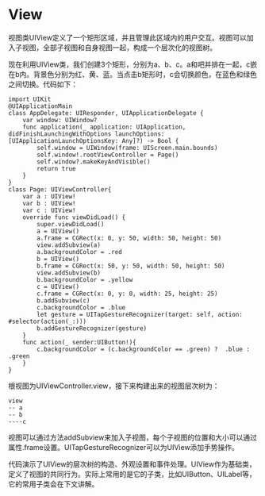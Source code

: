 
# View

视图类UIView定义了一个矩形区域，并且管理此区域内的用户交互。视图可以加入子视图，全部子视图和自身视图一起，构成一个层次化的视图树。

现在利用UIView类，我们创建3个矩形，分别为a、b、c。a和吧并排在一起，c嵌在b内。背景色分别为红、黄、蓝。当点击b矩形时，c会切换颜色，在蓝色和绿色之间切换。代码如下：

    import UIKit
    @UIApplicationMain
    class AppDelegate: UIResponder, UIApplicationDelegate {
        var window: UIWindow?
        func application(_ application: UIApplication, didFinishLaunchingWithOptions launchOptions: [UIApplicationLaunchOptionsKey: Any]?) -> Bool {
            self.window = UIWindow(frame: UIScreen.main.bounds)
            self.window!.rootViewController = Page()
            self.window?.makeKeyAndVisible()
            return true
        }
    }
    class Page: UIViewController{
        var a : UIView!
        var b : UIView!
        var c : UIView!
        override func viewDidLoad() {
            super.viewDidLoad()
            a = UIView()
            a.frame = CGRect(x: 0, y: 50, width: 50, height: 50)
            view.addSubview(a)
            a.backgroundColor = .red
            b = UIView()
            b.frame = CGRect(x: 50, y: 50, width: 50, height: 50)
            view.addSubview(b)
            b.backgroundColor = .yellow
            c = UIView()
            c.frame = CGRect(x: 0, y: 0, width: 25, height: 25)
            b.addSubview(c)
            c.backgroundColor = .blue
            let gesture = UITapGestureRecognizer(target: self, action: #selector(action(_:)))
            b.addGestureRecognizer(gesture)
        }
        func action(_ sender:UIButton!){
            c.backgroundColor = (c.backgroundColor == .green) ?  .blue :  .green
        }
    }

根视图为UIViewController.view，接下来构建出来的视图层次树为：

	view
	-- a
	-- b
	----c

视图可以通过方法addSubview来加入子视图，每个子视图的位置和大小可以通过属性.frame设置。UITapGestureRecognizer可以为UIView添加手势操作。

代码演示了UIView的层次树的构造、外观设置和事件处理。UIView作为基础类，定义了视图的共同行为。实际上常用的是它的子类，比如UIButton、UILabel等，它的常用子类会在下文讲解。










